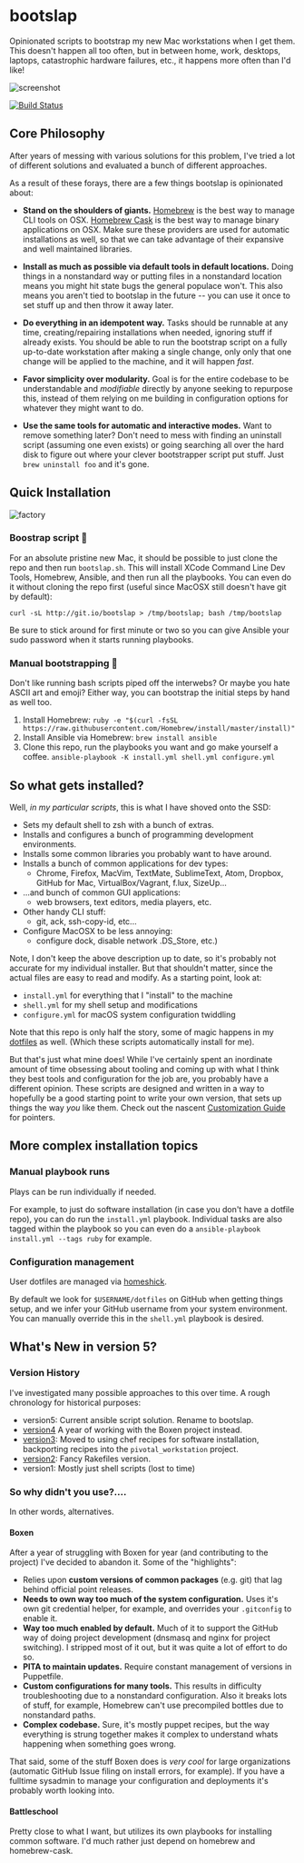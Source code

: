 # bootslap
Opinionated scripts to bootstrap my new Mac workstations when I get them. This
doesn't happen all too often, but in between home, work, desktops, laptops,
catastrophic hardware failures, etc., it happens more often than I'd like!

![screenshot](http://f.cl.ly/items/1x272t2F3M073C200R0V/bootslap_banner_v1.png)

[![Build Status](https://travis-ci.org/mroth/bootslap.svg?branch=master)](https://travis-ci.org/mroth/bootslap)

## Core Philosophy
After years of messing with various solutions for this problem, I've tried a lot
of different solutions and evaluated a bunch of different approaches.

As a result of these forays, there are a few things bootslap is opinionated
about:

 - **Stand on the shoulders of giants.**
   [Homebrew][homebrew] is the best way to manage CLI tools on OSX.
   [Homebrew Cask][brewcask] is the best way to manage binary applications on OSX.
   Make sure these providers are used for automatic installations as well, so
   that we can take advantage of their expansive and well maintained libraries.

 - **Install as much as possible via default tools in default locations.**
   Doing things in a nonstandard way or putting files in a nonstandard location
   means you might hit state bugs the general populace won't. This also means
   you aren't tied to bootslap in the future -- you can use it once to set stuff
   up and then throw it away later.

 - **Do everything in an idempotent way.**
   Tasks should be runnable at any time, creating/repairing installations when
   needed, ignoring stuff if already exists.  You should be able to run the
   bootstrap script on a fully up-to-date workstation after making a single
   change, only only that one change will be applied to the machine, and it will
   happen _fast_.

 - **Favor simplicity over modularity.**
   Goal is for the entire codebase to be understandable and *modifiable*
   directly by anyone seeking to repurpose this, instead of them relying on me
   building in configuration options for whatever they might want to do.

 - **Use the same tools for automatic and interactive modes.**
   Want to remove something later?  Don't need to mess with finding an uninstall
   script (assuming one even exists) or going searching all over the hard disk
   to figure out where your clever bootstrapper script put stuff.  Just `brew
   uninstall foo` and it's gone.

[homebrew]: http://brew.sh
[brewcask]: http://caskroom.io


## Quick Installation

![factory](http://f.cl.ly/items/1u3a1A1X0K2k0y0K3a0z/giphy.gif)

### Boostrap script :dizzy:

For an absolute pristine new Mac, it should be possible to just clone the repo
and then run `bootslap.sh`.  This will install XCode Command Line Dev Tools,
Homebrew, Ansible, and then run all the playbooks.  You can even do it without
cloning the repo first (useful since MacOSX still doesn't have git by default):

    curl -sL http://git.io/bootslap > /tmp/bootslap; bash /tmp/bootslap

Be sure to stick around for first minute or two so you can give Ansible your
sudo password when it starts running playbooks.


### Manual bootstrapping :hammer:
Don't like running bash scripts piped off the interwebs? Or maybe you hate ASCII
art and emoji? Either way, you can bootstrap the initial steps by hand as well
too.

 1. Install Homebrew:
    `ruby -e "$(curl -fsSL https://raw.githubusercontent.com/Homebrew/install/master/install)"`
 2. Install Ansible via Homebrew:
    `brew install ansible`
 3. Clone this repo, run the playbooks you want and go make yourself a coffee.
    `ansible-playbook -K install.yml shell.yml configure.yml`


## So what gets installed?

Well, _in my particular scripts_, this is what I have shoved onto the SSD:

 - Sets my default shell to zsh with a bunch of extras.
 - Installs and configures a bunch of programming development environments.
 - Installs some common libraries you probably want to have around.
 - Installs a bunch of common applications for dev types:
    - Chrome, Firefox, MacVim, TextMate, SublimeText, Atom, Dropbox,
      GitHub for Mac, VirtualBox/Vagrant, f.lux, SizeUp...
 - ...and bunch of common GUI applications:
    - web browsers, text editors, media players, etc.
 - Other handy CLI stuff:
    - git, ack, ssh-copy-id, etc...
 - Configure MacOSX to be less annoying:
    - configure dock, disable network .DS_Store, etc.)

Note, I don't keep the above description up to date, so it's probably not
accurate for my individual installer. But that shouldn't matter, since the
actual files are easy to read and modify.  As a starting point, look at:

- `install.yml` for everything that I "install" to the machine
- `shell.yml` for my shell setup and modifications
- `configure.yml` for macOS system configuration twiddling

Note that this repo is only half the story, some of magic happens in my
[dotfiles](https://github.com/mroth/dotfiles) as well. (Which these scripts
automatically install for me).

But that's just what mine does! While I've certainly spent an inordinate amount
of time obsessing about tooling and coming up with what I think they best tools
and configuration for the job are, you probably have a different opinion.  These
scripts are designed and written in a way to hopefully be a good starting point
to write your own version, that sets  up things the way _you_ like them.  Check
out the nascent [Customization Guide](CUSTOMIZING.md) for pointers.


## More complex installation topics

### Manual playbook runs
Plays can be run individually if needed.

For example, to just do software installation (in case you don't have a dotfile
repo), you can do run the `install.yml` playbook.  Individual tasks are also
tagged within the playbook so you can even do a
`ansible-playbook install.yml --tags ruby` for example.

### Configuration management
User dotfiles are managed via [homeshick](https://github.com/andsens/homeshick).

By default we look for `$USERNAME/dotfiles` on GitHub when getting things setup,
and we infer your GitHub username from your system environment. You can manually
override this in the `shell.yml` playbook is desired.


## What's New in version 5?

### Version History
I've investigated many possible approaches to this over time. A rough chronology
for historical purposes:

 - version5: Current ansible script solution. Rename to bootslap.
 - [version4][v4] A year of working with the Boxen project instead.
 - [version3][v3]: Moved to using chef recipes for software installation,
   backporting recipes into the `pivotal_workstation` project.
 - [version2][v2]: Fancy Rakefiles version.
 - version1: Mostly just shell scripts (lost to time)

[v4]: https://github.com/mroth/my-boxen
[v3]: https://github.com/mroth/bootstrapper/tree/version3
[v2]: https://github.com/mroth/bootstrapper/tree/version2


### So why didn't you use?....
In other words, alternatives.

#### Boxen
After a year of struggling with Boxen for year (and contributing to the project)
I've decided to abandon it.  Some of the "highlights":

 - Relies upon **custom versions of common packages** (e.g. git) that lag behind
   official point releases.
 - **Needs to own way too much of the system configuration.** Uses it's own git
   credential helper, for example, and overrides your `.gitconfig` to enable it.
 - **Way too much enabled by default.** Much of it to support the GitHub way of
   doing project development (dnsmasq and nginx for project switching). I
   stripped most of it out, but it was quite a lot of effort to do so.
 - **PITA to maintain updates.**  Require constant management of versions in
   Puppetfile.
 - **Custom configurations for many tools.** This results in difficulty
   troubleshooting due to a nonstandard configuration.  Also it breaks lots of
   stuff, for example, Homebrew can't use precompiled bottles due to nonstandard
   paths.
 - **Complex codebase.** Sure, it's mostly puppet recipes, but the way
   everything is strung together makes it complex to understand whats happening
   when something goes wrong.

That said, some of the stuff Boxen does is _very cool_ for large organizations
(automatic GitHub Issue filing on install errors, for example).  If you have a
fulltime sysadmin to manage your configuration and deployments it's probably
worth looking into.

#### Battleschool
Pretty close to what I want, but utilizes its own playbooks for installing
common software.  I'd much rather just depend on homebrew and homebrew-cask.
